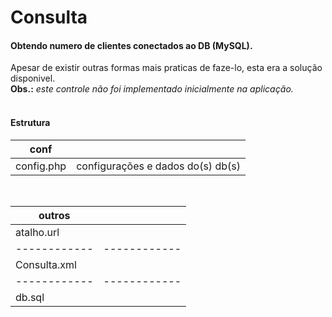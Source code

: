 # Consulta

#### Obtendo numero de clientes conectados ao DB (MySQL).
Apesar de existir outras formas mais praticas de faze-lo, esta era a solução disponivel.<br>
**Obs.:** _este controle não foi implementado inicialmente na aplicação._<br>
<br>

#### Estrutura

|    conf    ||
|------------|------------|
| config.php | configurações e dados do(s) db(s)|<br>

<br>

|    outros    ||
|------------|------------|
| atalho.url ||
|------------|------------|
| Consulta.xml ||
|------------|------------|
| db.sql ||
